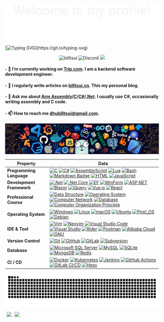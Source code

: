 ![](assets/Bottom_up.svg)



<!--my-ticker-->    
[![Typing SVG](https://readme-typing-svg.herokuapp.com?color=%2336BCF7&center=true&vCenter=true&width=800&size=30&lines=Hi+there+👋,+I+am+Bill+Tsui.;Over+10+years+of+programming+experience;)](https://git.io/typing-svg)
    

<p align="center"> <img src="https://komarev.com/ghpvc/?username=billtsui&label=Visitors&color=0e75b6&style=flat" alt="billtsui" /> <img alt="Discord" src="https://img.shields.io/discord/143867839282020352?link=https%3A%2F%2Fdiscord.com%2Fusers%2Fbi4aas" alt="Discord" />
<img src="https://img.shields.io/badge/status-updating-FF1493">
</p>




#### - 🔭 I’m currently working on **[Trip.com](https://www.trip.com)**. I am a backend software development engineer.

#### - 📝 I regularly write articles on **[billtsui.cn](https://www.billtsui.cn)**. This my personal blog.

#### - 💬 Ask me about **[Arm Assembly](https://developer.arm.com/documentation/den0042/0100/Introduction-to-Assembly-Language)/[C](https://en.wikipedia.org/wiki/The_C_Programming_Language)/[C#](https://dotnet.microsoft.com/en-us/languages/csharp)/[.Net](https://dotnet.microsoft.com/en-us/)**. I usually use C#, occasionally writing assembly and C code.

#### - 📫 How to reach me **dhubilltsui@gmail.com**.

<!--header picture-->
![](assets/header_.png)
<!-- my-skills -->
|Property|Data|
|------- |----|
|**Programming Language**|[![C](https://img.shields.io/badge/C-00599C?logo=c&logoColor=fff)](#) [![C#](https://custom-icon-badges.demolab.com/badge/C%23-%23512BD4.svg?logo=cshrp)](#) [![AssemblyScript](https://img.shields.io/badge/Assembly-007AAC?logo=assemblyscript)](#)  [![Lua](https://img.shields.io/badge/Lua-%232C2D72.svg?logo=lua)](#) [![Bash](https://img.shields.io/badge/Bash-4EAA25?logo=gnubash&logoColor=fff)](#) [![Markdown Badge](https://img.shields.io/badge/-Markdown-2088FF?style=flat&logo=Markdown)](#) [![HTML](https://img.shields.io/badge/HTML-00a96f.svg?logo=html5)](#) [![JavaScript](https://img.shields.io/badge/JavaScript-426576?logo=javascript)](#) |
|**Development Framework**| [![.Net](https://img.shields.io/badge/.NET-512BD4?logo=dotnet)](#) [![.Net Core](https://img.shields.io/badge/.NET_Core-512BD4?logo=dotnet)](#) [![EF](https://img.shields.io/badge/Entity_Framework-512BD4?logo=.Net)](#) [![WinForm](https://img.shields.io/badge/WinForm-512BD4?logo=.Net)](#) [![ASP.NET](https://img.shields.io/badge/ASP.NET-512BD4?logo=.Net)](#) [![Blazor](https://img.shields.io/badge/Blazor-512BD4?logo=blazor&logoColor=fff)](#) [![jQuery](https://img.shields.io/badge/jQuery-0769AD?logo=jquery&logoColor=fff)](#) [![Vue.js](https://img.shields.io/badge/Vue.js-4FC08D?logo=vuedotjs&logoColor=fff)](#) [![React](https://img.shields.io/badge/React-%2320232a.svg?logo=react&logoColor=%2361DAFB)](#)|
|**Professional Course**|[![Data Structure](https://img.shields.io/badge/Data_Structure-1A0F99)](#) [![Operating System](https://img.shields.io/badge/Operating_System-4C8CBF)](#) [![Computer Network](https://img.shields.io/badge/Computer_Network-E34F55)](#) [![Database](https://img.shields.io/badge/Database-004400)](#) [![Computer Organization Principle](https://img.shields.io/badge/Computer_Organization_Principle-66F)](#)|
|**Operating System**| [![Windows](https://custom-icon-badges.demolab.com/badge/Windows-0078D6?logo=windows11)](#) [![Linux](https://img.shields.io/badge/Linux-F86F35B?logo=linux&logoColor=111111)](#) [![macOS](https://img.shields.io/badge/macOS-245dcf?logo=apple&logoColor=fff)](#) [![Ubuntu](https://img.shields.io/badge/Ubuntu-E95420?logo=ubuntu&logoColor=fff)](#) [![Pop!_OS](https://img.shields.io/badge/Pop!__OS-48B9C7?logo=popos&logoColor=fff)](#) [![Debian](https://img.shields.io/badge/Debian-A81D33?logo=debian&logoColor=fff)](#)|
|**IDE & Tool**|[![Vim](https://img.shields.io/badge/Vim-%232F80ED.svg?logo=vim)](#) [![Neovim](https://img.shields.io/badge/Neovim-57A143?logo=neovim&logoColor=fff)](#) [![Visual Studio Code](https://custom-icon-badges.demolab.com/badge/Visual%20Studio%20Code-0078d7.svg?logo=vsc)](#) [![Visual Studio](https://custom-icon-badges.demolab.com/badge/Visual%20Studio-5C2D91.svg?&logo=visualstudio)](#) [![Rider](https://img.shields.io/badge/Rider-000?logo=rider&logoColor=fff)](#) [![Postman](https://img.shields.io/badge/Postman-FF6C37?logo=postman&logoColor=white)](#) [![Alibaba Cloud](https://img.shields.io/badge/Alibaba%20Cloud-%23FF6701.svg?logo=alibabacloud&logoColor=white)](#) [![GNU](https://img.shields.io/badge/GNU-123456?logo=gnu&logoColor=white)](#)|
|**Version Control**| [![Git](https://img.shields.io/badge/Git-F05032?logo=git&logoColor=fff)](#) [![GitHub](https://img.shields.io/badge/GitHub-%23121011.svg?logo=github&logoColor=white)](#) [![GitLab](https://img.shields.io/badge/GitLab-FC6D26?logo=gitlab&logoColor=fff)](#) [![Subversion](https://img.shields.io/badge/Subversion-5e1fc3?logo=subversion&logoColor=fff)](#)|
|**Database**|[![Microsoft SQL Server](https://custom-icon-badges.demolab.com/badge/Microsoft%20SQL%20Server-a31203?logo=mssqlserver-white)](#) [![MySQL](https://img.shields.io/badge/MySQL-7055BE?logo=mysql&logoColor=fff)](#) [![SQLite](https://img.shields.io/badge/SQLite-559400?logo=sqlite&logoColor=fff)](#) [![MongoDB](https://img.shields.io/badge/MongoDB-C54BB5?logo=mongodb&logoColor=fff)](#) [![Redis](https://img.shields.io/badge/Redis-fe473d?logo=redis&logoColor=fff)](#)|
|**CI / CD**| [![Docker](https://img.shields.io/badge/Docker-2496ED?logo=docker&logoColor=fff)](#) [![Kubernetes](https://img.shields.io/badge/Kubernetes-323CE5?logo=kubernetes&logoColor=fff)](#) [![Jenkins](https://img.shields.io/badge/Jenkins-D24939?logo=jenkins&logoColor=fff)](#) [![GitHub Actions](https://img.shields.io/badge/GitHub_Actions-208899?logo=githubactions&logoColor=fff)](#) [![GitLab CI/CD](https://img.shields.io/badge/GitLab_CI/CD-2d5ac5?logo=gitlab&logoColor=fff)](#) [![Hexo](https://img.shields.io/badge/Hexo-0E83CD?logo=hexo&logoColor=fff)](#)|



![Bill's github activity graph](https://raw.githubusercontent.com/billtsui/billtsui/output/github-snake.svg)

<div style="display: flex; flex-direction: row;">
    <img src="https://github-readme-stats.vercel.app/api/top-langs/?username=billtsui&layout=compact" style="height: 160px; margin: 0 1%;"/>
    <img src="https://github-readme-stats.vercel.app/api?username=billtsui&show_icons=true" style="height: 160px; margin: 0 1%;"/>
</div>
